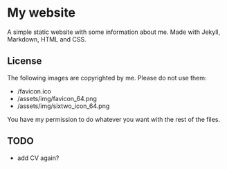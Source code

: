 # My website
A simple static website with some information about me.
Made with Jekyll, Markdown, HTML and CSS.

## License
The following images are copyrighted by me. Please do not use them:
 - /favicon.ico
 - /assets/img/favicon_64.png
 - /assets/img/sixtwo_icon_64.png

You have my permission to do whatever you want with the rest of the files.

## TODO
- add CV again?
